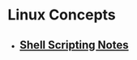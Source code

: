 # Linux Concepts
- ## [Shell Scripting Notes](https://github.com/keshavcodex/linux-tutorial/blob/main/shell-scripting/Notes.md)